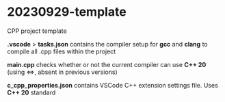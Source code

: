 # 20230929-template

CPP project template

**.vscode** > **tasks.json** contains the compiler setup for **gcc** and **clang** to compile all .cpp files within the project

**main.cpp** checks whether or not the current compiler can use **C++ 20** (using <=>, absent in previous versions)

**c_cpp_properties.json** contains VSCode C++ extension settings file. Uses **C++ 20** standard